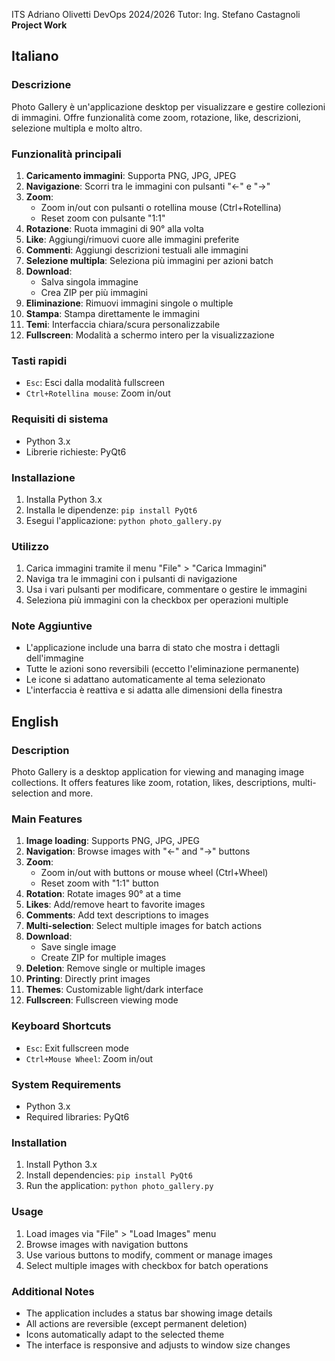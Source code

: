 ITS Adriano Olivetti
DevOps 2024/2026
Tutor: Ing. Stefano Castagnoli
**Project Work**

## Italiano

### Descrizione
Photo Gallery è un'applicazione desktop per visualizzare e gestire collezioni di immagini. Offre funzionalità come zoom, rotazione, like, descrizioni, selezione multipla e molto altro.

### Funzionalità principali
1. **Caricamento immagini**: Supporta PNG, JPG, JPEG
2. **Navigazione**: Scorri tra le immagini con pulsanti "←" e "→"
3. **Zoom**: 
   - Zoom in/out con pulsanti o rotellina mouse (Ctrl+Rotellina)
   - Reset zoom con pulsante "1:1"
4. **Rotazione**: Ruota immagini di 90° alla volta
5. **Like**: Aggiungi/rimuovi cuore alle immagini preferite
6. **Commenti**: Aggiungi descrizioni testuali alle immagini
7. **Selezione multipla**: Seleziona più immagini per azioni batch
8. **Download**:
   - Salva singola immagine
   - Crea ZIP per più immagini
9. **Eliminazione**: Rimuovi immagini singole o multiple
10. **Stampa**: Stampa direttamente le immagini
11. **Temi**: Interfaccia chiara/scura personalizzabile
12. **Fullscreen**: Modalità a schermo intero per la visualizzazione

### Tasti rapidi
- `Esc`: Esci dalla modalità fullscreen
- `Ctrl+Rotellina mouse`: Zoom in/out

### Requisiti di sistema
- Python 3.x
- Librerie richieste: PyQt6

### Installazione
1. Installa Python 3.x
2. Installa le dipendenze: `pip install PyQt6`
3. Esegui l'applicazione: `python photo_gallery.py`

### Utilizzo
1. Carica immagini tramite il menu "File" > "Carica Immagini"
2. Naviga tra le immagini con i pulsanti di navigazione
3. Usa i vari pulsanti per modificare, commentare o gestire le immagini
4. Seleziona più immagini con la checkbox per operazioni multiple

### Note Aggiuntive
- L'applicazione include una barra di stato che mostra i dettagli dell'immagine
- Tutte le azioni sono reversibili (eccetto l'eliminazione permanente)
- Le icone si adattano automaticamente al tema selezionato
- L'interfaccia è reattiva e si adatta alle dimensioni della finestra

## English

### Description
Photo Gallery is a desktop application for viewing and managing image collections. It offers features like zoom, rotation, likes, descriptions, multi-selection and more.

### Main Features
1. **Image loading**: Supports PNG, JPG, JPEG
2. **Navigation**: Browse images with "←" and "→" buttons
3. **Zoom**:
   - Zoom in/out with buttons or mouse wheel (Ctrl+Wheel)
   - Reset zoom with "1:1" button
4. **Rotation**: Rotate images 90° at a time
5. **Likes**: Add/remove heart to favorite images
6. **Comments**: Add text descriptions to images
7. **Multi-selection**: Select multiple images for batch actions
8. **Download**:
   - Save single image
   - Create ZIP for multiple images
9. **Deletion**: Remove single or multiple images
10. **Printing**: Directly print images
11. **Themes**: Customizable light/dark interface
12. **Fullscreen**: Fullscreen viewing mode

### Keyboard Shortcuts
- `Esc`: Exit fullscreen mode
- `Ctrl+Mouse Wheel`: Zoom in/out

### System Requirements
- Python 3.x
- Required libraries: PyQt6

### Installation
1. Install Python 3.x
2. Install dependencies: `pip install PyQt6`
3. Run the application: `python photo_gallery.py`

### Usage
1. Load images via "File" > "Load Images" menu
2. Browse images with navigation buttons
3. Use various buttons to modify, comment or manage images
4. Select multiple images with checkbox for batch operations

### Additional Notes
- The application includes a status bar showing image details
- All actions are reversible (except permanent deletion)
- Icons automatically adapt to the selected theme
- The interface is responsive and adjusts to window size changes
